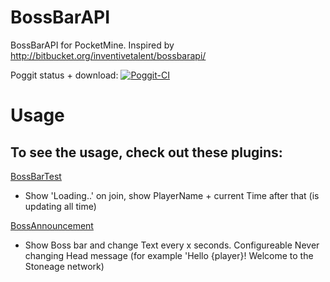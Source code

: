 # BossBarAPI
BossBarAPI for PocketMine. Inspired by http://bitbucket.org/inventivetalent/bossbarapi/

Poggit status + download: [![Poggit-CI](https://poggit.pmmp.io/ci.badge/thebigsmileXD/BossBarAPI/BossBarAPI)](https://poggit.pmmp.io/ci/thebigsmileXD/BossBarAPI/BossBarAPI)

# Usage
## To see the usage, check out these plugins:
[BossBarTest](https://github.com/thebigsmileXD/BossBarTest)
- Show 'Loading..' on join, show PlayerName + current Time after that (is updating all time)

[BossAnnouncement](https://github.com/thebigsmileXD/BossAnnouncement)
- Show Boss bar and change Text every x seconds. Configureable Never changing Head message (for example 'Hello {player}! Welcome to the Stoneage network)
